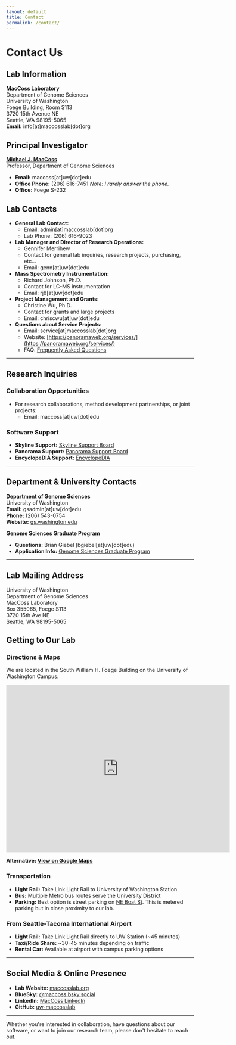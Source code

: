 ```yaml
---
layout: default
title: Contact
permalink: /contact/
---
```


# Contact Us

## Lab Information

**MacCoss Laboratory**  
Department of Genome Sciences  
University of Washington  
Foege Building, Room S113  
3720 15th Avenue NE  
Seattle, WA 98195-5065  
**Email:** info[at]maccosslab[dot]org

## Principal Investigator

[**Michael J. MacCoss**](maccoss.md)  
Professor, Department of Genome Sciences
- **Email:** maccoss[at]uw[dot]edu
- **Office Phone:** (206) 616-7451 *Note: I rarely answer the phone.*
- **Office:** Foege S-232

## Lab Contacts

- **General Lab Contact:**
  - Email: admin[at]maccosslab[dot]org  
  - Lab Phone: (206) 616-9023
- **Lab Manager and Director of Research Operations:**
  - Gennifer Merrihew
  - Contact for general lab inquiries, research projects, purchasing, etc...
  - Email: genn[at]uw[dot]edu
- **Mass Spectrometry Instrumentation:**
  - Richard Johnson, Ph.D.
  - Contact for LC-MS instrumentation
  - Email: rj8[at]uw[dot]edu
- **Project Management and Grants:**
  - Christine Wu, Ph.D.
  - Contact for grants and large projects
  - Email: chriscwu[at]uw[dot]edu
- **Questions about Service Projects:**
  - Email: service[at]maccosslab[dot]org
  - Website: [https://panoramaweb.org/services/](https://panoramaweb.org/services/)
  - FAQ: [Frequently Asked Questions](https://panoramaweb.org/Services/wiki-page.view?name=Frequently%20Asked%20Questions)

---

## Research Inquiries

### Collaboration Opportunities

- For research collaborations, method development partnerships, or joint projects:
  - Email: maccoss[at]uw[dot]edu

### Software Support

- **Skyline Support:** [Skyline Support Board](https://skyline.ms/project/home/support/begin.view)
- **Panorama Support:** [Panorama Support Board](https://panoramaweb.org/home/support/project-begin.view)
- **EncyclopeDIA Support:** [EncyclopeDIA](https://bitbucket.org/searleb/encyclopedia/wiki/Home)

---
## Department & University Contacts

**Department of Genome Sciences**  
University of Washington  
**Email:** gsadmin[at]uw[dot]edu  
**Phone:** (206) 543-0754  
**Website:** [gs.washington.edu](https://www.gs.washington.edu)  

**Genome Sciences Graduate Program**  
- **Questions:** Brian Giebel (bgiebel[at]uw[dot]edu)  
- **Application Info:** [Genome Sciences Graduate Program](https://www.gs.washington.edu/academics/gradprogram/)

---

## Lab Mailing Address

University of Washington  
Department of Genome Sciences  
MacCoss Laboratory  
Box 355065, Foege S113  
3720 15th Ave NE  
Seattle, WA 98195-5065

## Getting to Our Lab

### Directions & Maps

We are located in the South William H. Foege Building on the University of Washington Campus.

<div class="contact-map">
  <iframe src="https://www.google.com/maps/embed?pb=!1m18!1m12!1m3!1d691.6058708731994!2d-122.31359327543521!3d47.65200265931735!2m3!1f0!2f0!3f0!3m2!1i1024!2i768!4f13.1!3m3!1m2!1s0x549014ede268fbed%3A0x2b7f118ebfa49ee4!2sGenome%20Sciences!5e0!3m2!1sen!2sus!4v1754182514773!5m2!1sen!2sus" width="600" height="450" style="border:0;" allowfullscreen loading="lazy"></iframe>
</div>

**Alternative: [View on Google Maps](https://maps.google.com/?q=Genome+Sciences,+University+of+Washington,+Seattle,+WA)**

### Transportation
- **Light Rail:** Take Link Light Rail to University of Washington Station
- **Bus:** Multiple Metro bus routes serve the University District
- **Parking:** Best option is street parking on [NE Boat St](https://maps.app.goo.gl/mwKbXTnNSKTNNKaY6). This is metered parking but in close proximity to our lab.

### From Seattle-Tacoma International Airport
- **Light Rail:** Take Link Light Rail directly to UW Station (~45 minutes)
- **Taxi/Ride Share:** ~30-45 minutes depending on traffic
- **Rental Car:** Available at airport with campus parking options

---
## Social Media & Online Presence

- **Lab Website:** [maccosslab.org](https://maccosslab.org)
- **BlueSky:** [@maccoss.bsky.social](https://bsky.app/profile/maccoss.bsky.social)
- **LinkedIn:** [MacCoss LinkedIn](https://www.linkedin.com/in/maccoss/)
- **GitHub:** [uw-maccosslab](https://github.com/uw-maccosslab)

---

Whether you're interested in collaboration, have questions about our software, or want to join our research team, please don't hesitate to reach out.